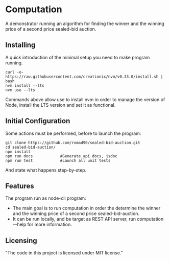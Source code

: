 # Computation

A demonstrator running an algorithm for finding the winner and the winning price of a second price sealed-bid auction.

## Installing

A quick introduction of the minimal setup you need to make program running.

```shell
curl -o- https://raw.githubusercontent.com/creationix/nvm/v0.33.0/install.sh | bash
nvm install --lts
nvm use --lts
```

Commands above allow use to install nvm in order to manage the version of Node, install the LTS version and set it as functional.

## Initial Configuration

Some actions must be performed, before to launch the program:

```shell
git clone https://github.com/romad90/sealed-bid-auction.git
cd sealed-bid-auction/
npm install
npm run docs            #Generate api docs, jsdoc
npm run test            #Launch all unit tests
```

And state what happens step-by-step.

## Features

The program run as node-cli program:
* The main goal is to run computation in order the determine the winner and the winning price of a second price sealed-bid-auction.
* It can be run locally, and be target as REST API server, run computation --help for more information.

## Licensing

"The code in this project is licensed under MIT license."
